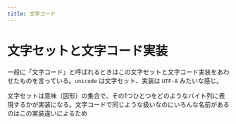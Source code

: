 ```yaml
---
title: 文字コード
---
```





文字セットと文字コード実装
================================================================================
一般に「文字コード」と呼ばれるときはこの文字セットと文字コード実装をあわせたものを言っている。`unicode` は文字セット、実装は `UTF-8` みたいな感じ。

文字セットは意味（図形）の集合で、その1つひとつをどのようなバイト列に表現するかが実装になる。文字コードで同じような扱いなのにいろんな名前があるのはこの実装違いによるため
